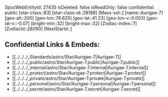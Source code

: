 ﻿---
location: [41.23,-76.625,200]
type: Star
tags:
- astro/Star

---
SpocWebEntityId: 27435
isDeleted: false
isReadOnly: false
confidential: public
[star-class::B3]
[star-class-id::28188]
[Mass-sol::]
[name::Aurigae-7]
[geo-alt::200]
[geo-lon::76.625]
[geo-lat::41.23]
[geo-lon-v::0.003]
[geo-lat-v::-0.07]
[bright-min::32]
[bright-max::32]
[Zodiac-index::7]
[ZodiacId::28090]
[NextStarId::]



## Confidential Links & Embeds: 
- [[../../../_Standards/astro/Star/Aurigae-7|Aurigae-7]] 
- [[../../../_public/astro/Star/Aurigae-7.public|Aurigae-7.public]] 
- [[../../../_internal/astro/Star/Aurigae-7.internal|Aurigae-7.internal]] 
- [[../../../_protect/astro/Star/Aurigae-7.protect|Aurigae-7.protect]] 
- [[../../../_private/astro/Star/Aurigae-7.private|Aurigae-7.private]] 
- [[../../../_personal/astro/Star/Aurigae-7.personal|Aurigae-7.personal]] 
- [[../../../_secret/astro/Star/Aurigae-7.secret|Aurigae-7.secret]]

